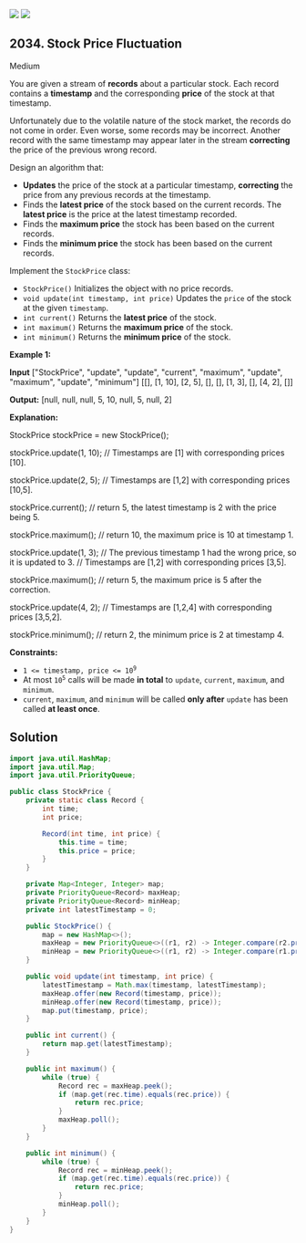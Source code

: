 [![](https://img.shields.io/github/stars/javadev/LeetCode-in-Java?label=Stars&style=flat-square)](https://github.com/javadev/LeetCode-in-Java)
[![](https://img.shields.io/github/forks/javadev/LeetCode-in-Java?label=Fork%20me%20on%20GitHub%20&style=flat-square)](https://github.com/javadev/LeetCode-in-Java/fork)

## 2034\. Stock Price Fluctuation

Medium

You are given a stream of **records** about a particular stock. Each record contains a **timestamp** and the corresponding **price** of the stock at that timestamp.

Unfortunately due to the volatile nature of the stock market, the records do not come in order. Even worse, some records may be incorrect. Another record with the same timestamp may appear later in the stream **correcting** the price of the previous wrong record.

Design an algorithm that:

*   **Updates** the price of the stock at a particular timestamp, **correcting** the price from any previous records at the timestamp.
*   Finds the **latest price** of the stock based on the current records. The **latest price** is the price at the latest timestamp recorded.
*   Finds the **maximum price** the stock has been based on the current records.
*   Finds the **minimum price** the stock has been based on the current records.

Implement the `StockPrice` class:

*   `StockPrice()` Initializes the object with no price records.
*   `void update(int timestamp, int price)` Updates the `price` of the stock at the given `timestamp`.
*   `int current()` Returns the **latest price** of the stock.
*   `int maximum()` Returns the **maximum price** of the stock.
*   `int minimum()` Returns the **minimum price** of the stock.

**Example 1:**

**Input** ["StockPrice", "update", "update", "current", "maximum", "update", "maximum", "update", "minimum"] [[], [1, 10], [2, 5], [], [], [1, 3], [], [4, 2], []]

**Output:** [null, null, null, 5, 10, null, 5, null, 2]

**Explanation:** 

StockPrice stockPrice = new StockPrice(); 

stockPrice.update(1, 10); // Timestamps are [1] with corresponding prices [10]. 

stockPrice.update(2, 5); // Timestamps are [1,2] with corresponding prices [10,5]. 

stockPrice.current(); // return 5, the latest timestamp is 2 with the price being 5. 

stockPrice.maximum(); // return 10, the maximum price is 10 at timestamp 1. 

stockPrice.update(1, 3); // The previous timestamp 1 had the wrong price, so it is updated to 3. // Timestamps are [1,2] with corresponding prices [3,5]. 

stockPrice.maximum(); // return 5, the maximum price is 5 after the correction. 

stockPrice.update(4, 2); // Timestamps are [1,2,4] with corresponding prices [3,5,2]. 

stockPrice.minimum(); // return 2, the minimum price is 2 at timestamp 4.

**Constraints:**

*   <code>1 <= timestamp, price <= 10<sup>9</sup></code>
*   At most <code>10<sup>5</sup></code> calls will be made **in total** to `update`, `current`, `maximum`, and `minimum`.
*   `current`, `maximum`, and `minimum` will be called **only after** `update` has been called **at least once**.

## Solution

```java
import java.util.HashMap;
import java.util.Map;
import java.util.PriorityQueue;

public class StockPrice {
    private static class Record {
        int time;
        int price;

        Record(int time, int price) {
            this.time = time;
            this.price = price;
        }
    }

    private Map<Integer, Integer> map;
    private PriorityQueue<Record> maxHeap;
    private PriorityQueue<Record> minHeap;
    private int latestTimestamp = 0;

    public StockPrice() {
        map = new HashMap<>();
        maxHeap = new PriorityQueue<>((r1, r2) -> Integer.compare(r2.price, r1.price));
        minHeap = new PriorityQueue<>((r1, r2) -> Integer.compare(r1.price, r2.price));
    }

    public void update(int timestamp, int price) {
        latestTimestamp = Math.max(timestamp, latestTimestamp);
        maxHeap.offer(new Record(timestamp, price));
        minHeap.offer(new Record(timestamp, price));
        map.put(timestamp, price);
    }

    public int current() {
        return map.get(latestTimestamp);
    }

    public int maximum() {
        while (true) {
            Record rec = maxHeap.peek();
            if (map.get(rec.time).equals(rec.price)) {
                return rec.price;
            }
            maxHeap.poll();
        }
    }

    public int minimum() {
        while (true) {
            Record rec = minHeap.peek();
            if (map.get(rec.time).equals(rec.price)) {
                return rec.price;
            }
            minHeap.poll();
        }
    }
}
```